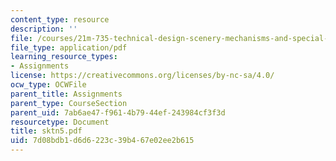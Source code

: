 ```yaml
---
content_type: resource
description: ''
file: /courses/21m-735-technical-design-scenery-mechanisms-and-special-effects-spring-2004/7d08bdb1d6d6223c39b467e02ee2b615_sktn5.pdf
file_type: application/pdf
learning_resource_types:
- Assignments
license: https://creativecommons.org/licenses/by-nc-sa/4.0/
ocw_type: OCWFile
parent_title: Assignments
parent_type: CourseSection
parent_uid: 7ab6ae47-f961-4b79-44ef-243984cf3f3d
resourcetype: Document
title: sktn5.pdf
uid: 7d08bdb1-d6d6-223c-39b4-67e02ee2b615
---
```

